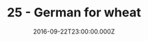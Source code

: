 ---
title: "25 - German for wheat"
date: "2016-09-22T23:00:00.000Z"
type: podcast
tags:
  - podcast
audioUrl: "https://episodes.hunchpig.audio/0025.mp3"
summary: |
  Ian and Matt (and Katie from Massachusetts!) talk about some stuff. Contact us at http://twitter.com/hunchpig for sponsorship opportunities. Our next sponsorship is available for $11!
---